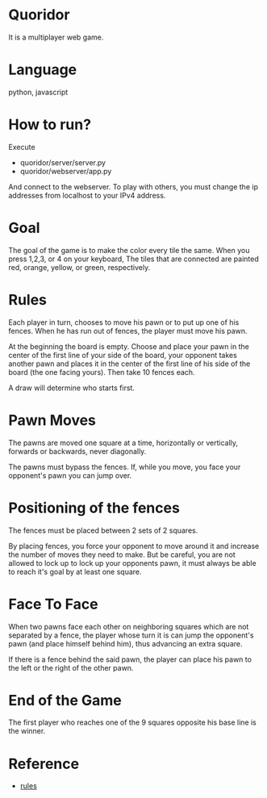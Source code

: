 # Quoridor
It is a multiplayer web game. 
# Language
python, javascript
# How to run?
Execute
- quoridor/server/server.py
- quoridor/webserver/app.py

And connect to the webserver. To play with others, you must change the ip addresses from localhost to your IPv4 address.

# Goal
The goal of the game is to make the color every tile the same. When you press 1,2,3, or 4 on your keyboard, The tiles that are connected are painted red, orange, yellow, or green, respectively.

# Rules
Each player in turn, chooses to move his pawn or to put up one of his fences. When he has run out of fences, the player must move his pawn.

At the beginning the board is empty. Choose and place your pawn in the center of the first line of your side of the board, your opponent takes another pawn and places it in the center of the first line of his side of the board (the one facing yours). Then take 10 fences each.

A draw will determine who starts first.

# Pawn Moves
The pawns are moved one square at a time, horizontally or vertically, forwards or backwards, never diagonally.

The pawns must bypass the fences. If, while you move, you face your opponent's pawn you can jump over.

# Positioning of the fences
The fences must be placed between 2 sets of 2 squares.

By placing fences, you force your opponent to move around it and increase the number of moves they need to make. But be careful, you are not allowed to lock up to lock up your opponents pawn, it must always be able to reach it's goal by at least one square.


# Face To Face
When two pawns face each other on neighboring squares which are not separated by a fence, the player whose turn it is can jump the opponent's pawn (and place himself behind him), thus advancing an extra square.

If there is a fence behind the said pawn, the player can place his pawn to the left or the right of the other pawn.

# End of the Game
The first player who reaches one of the 9 squares opposite his base line is the winner.

# Reference
- [rules](https://www.ultraboardgames.com/quoridor/game-rules.php) 